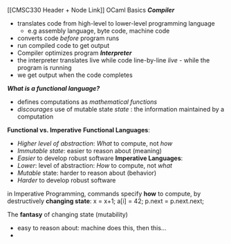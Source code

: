 [[CMSC330 Header + Node Link]]
OCaml Basics
***Compiler***
- translates code from high-level to lower-level programming language
	- e.g assembly language, byte code, machine code
- converts code *before* program runs
- run compiled code to get output
- Compiler optimizes program
***Interpreter***
- the interpreter translates live while code line-by-line *live* - while the program is running
- we get output when the code completes

***What is a functional language?***
- defines computations as *mathematical functions*
- *discourages* use of mutable state
*state* : the information maintained by a computation

**Functional vs. Imperative**
**Functional Languages**: 
- *Higher level of abstraction*: *What* to compute, not *how*
- *Immutable state*: easier to reason about (meaning)
- *Easier* to develop robust software
**Imperative Languages**:
- *Lower*: level of abstraction: *How* to compute, not *what*
- *Mutable* state: harder to reason about (behavior)
- *Harder* to develop robust software

in Imperative Programming, commands specify **how** to compute, by destructively **changing state**:
	x = x+1;
	a[i] = 42;
	p.next = p.next.next;

The **fantasy** of changing state (mutability)
- easy to reason about: machine does this, then this...
- 